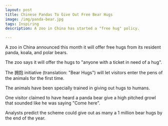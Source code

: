 ```yaml
---
layout: post
title: Chinese Pandas To Give Out Free Bear Hugs
image: /img/panda-bear.jpg
tags: Inspiring
description: A zoo in China has started a "free hug" policy.

---
```


A zoo in China announced this month it will offer free hugs from its resident panda, koala, and polar bears.

The zoo says it will offer the hugs to "anyone with a ticket in need of a hug".

The 拥抱 initiative (translation: "Bear Hugs") will let visitors enter the pens of the animals for the first time.

The animals have been specially trained in giving out hugs to humans.

One visitor claimed to have heard a panda bear give a high pitched growl that sounded like he was saying "Come here".

Analysts predict the scheme could give out as many a 1 million bear hugs by the end of the year.
